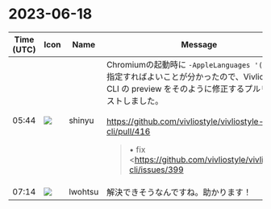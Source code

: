 # 2023-06-18

|Time (UTC)|Icon|Name|Message|
|---|---|---|---|
|05:44|![](https://avatars.slack-edge.com/2018-04-27/354445776386_e258f5ed5ba887b08668_72.jpg)|shinyu|Chromiumの起動時に `-AppleLanguages '(en)'` を指定すればよいことが分かったので、Vivliostyle CLI の preview をそのように修正するプルリクエストしました。<br><br><https://github.com/vivliostyle/vivliostyle-cli/pull/416><br><blockquote>• fix <https://github.com/vivliostyle/vivliostyle-cli/issues/399|#399><br><br>Chromiumの言語設定が日本語や中国語など特定の言語の場合に最小フォントサイズ10pxあるいは12pxの制限が生じる問題に対して、Chromiumのコマンドラインオプションで言語設定を強制的に英語になるようにして対処してましたが、macOSではそれが機能してませんでした。<br><br>macOSの場合には、`-AppleLanguages '(en)'` を指定することで言語設定を英語に切り替えて起動することができることが分かったので、そのようにしてみました。--headless と同時に指定するとエラーになるので `!headless && process.platform === 'darwin'` の条件のときにこの指定をするようにしました（headlessの場合には常に英語になるのでこれで問題はない）。</blockquote>|
|07:14|![](https://secure.gravatar.com/avatar/6a1342affe7c337c61db338b633abef3.jpg?s=72&d=https%3A%2F%2Fa.slack-edge.com%2Fdf10d%2Fimg%2Favatars%2Fava_0024-72.png)|lwohtsu|解決できそうなんですね。助かります！|
